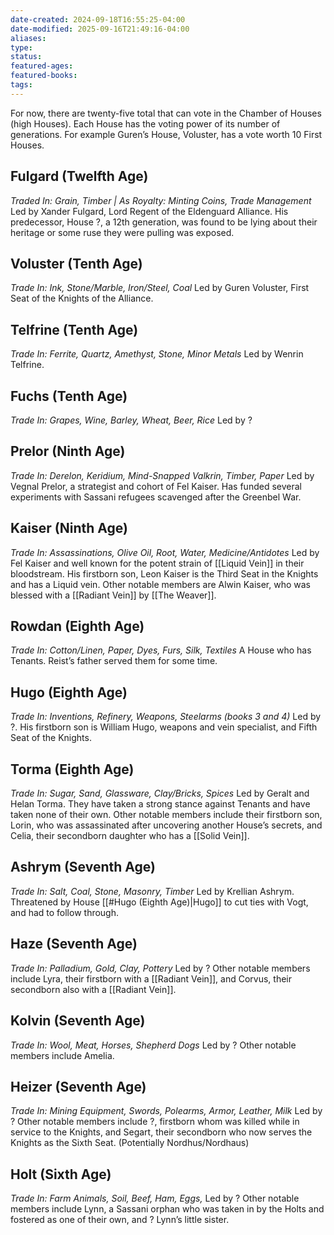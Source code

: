 ```yaml
---
date-created: 2024-09-18T16:55:25-04:00
date-modified: 2025-09-16T21:49:16-04:00
aliases: 
type: 
status: 
featured-ages: 
featured-books: 
tags: 
---
```

For now, there are twenty-five total that can vote in the Chamber of Houses (high Houses). Each House has the voting power of its number of generations. For example Guren’s House, Voluster, has a vote worth 10 First Houses.
## Fulgard (Twelfth Age)
*Traded In: Grain, Timber | As Royalty: Minting Coins, Trade Management*
Led by Xander Fulgard, Lord Regent of the Eldenguard Alliance. His predecessor, House ?, a 12th generation, was found to be lying about their heritage or some ruse they were pulling was exposed.
## Voluster (Tenth Age)
*Trade In: Ink, Stone/Marble, Iron/Steel, Coal*
Led by Guren Voluster, First Seat of the Knights of the Alliance.
## Telfrine (Tenth Age)
*Trade In: Ferrite, Quartz, Amethyst, Stone, Minor Metals*
Led by Wenrin Telfrine.
## Fuchs (Tenth Age)
*Trade In: Grapes, Wine, Barley, Wheat, Beer, Rice*
Led by ?
## Prelor (Ninth Age)
*Trade In: Derelon, Keridium, Mind-Snapped Valkrin, Timber, Paper*
Led by Vegnal Prelor, a strategist and cohort of Fel Kaiser. Has funded several experiments with Sassani refugees scavenged after the Greenbel War.
## Kaiser (Ninth Age)
*Trade In: Assassinations, Olive Oil, Root, Water, Medicine/Antidotes*
Led by Fel Kaiser and well known for the potent strain of [[Liquid Vein]] in their bloodstream. His firstborn son, Leon Kaiser is the Third Seat in the Knights and has a Liquid vein. Other notable members are Alwin Kaiser, who was blessed with a [[Radiant Vein]] by [[The Weaver]].
## Rowdan (Eighth Age)
*Trade In: Cotton/Linen, Paper, Dyes, Furs, Silk, Textiles*
A House who has Tenants. Reist’s father served them for some time.
## Hugo (Eighth Age)
*Trade In: Inventions, Refinery, Weapons, Steelarms (books 3 and 4)*
Led by ?. His firstborn son is William Hugo, weapons and vein specialist, and Fifth Seat of the Knights.
## Torma (Eighth Age)
*Trade In: Sugar, Sand, Glassware, Clay/Bricks, Spices*
Led by Geralt and Helan Torma. They have taken a strong stance against Tenants and have taken none of their own. Other notable members include their firstborn son, Lorin, who was assassinated after uncovering another House’s secrets, and Celia, their secondborn daughter who has a [[Solid Vein]].
## Ashrym (Seventh Age)
*Trade In: Salt, Coal, Stone, Masonry, Timber*
Led by Krellian Ashrym. Threatened by House [[#Hugo (Eighth Age)|Hugo]] to cut ties with Vogt, and had to follow through.
## Haze (Seventh Age)
*Trade In: Palladium, Gold, Clay, Pottery*
Led by ? Other notable members include Lyra, their firstborn with a [[Radiant Vein]], and Corvus, their secondborn also with a [[Radiant Vein]].
## Kolvin (Seventh Age)
*Trade In: Wool, Meat, Horses, Shepherd Dogs*
Led by ? Other notable members include Amelia.
## Heizer (Seventh Age)
*Trade In: Mining Equipment, Swords, Polearms, Armor, Leather, Milk*
Led by ? Other notable members include ?, firstborn whom was killed while in service to the Knights, and Segart, their secondborn who now serves the Knights as the Sixth Seat. (Potentially Nordhus/Nordhaus)
## Holt (Sixth Age)
*Trade In: Farm Animals, Soil, Beef, Ham, Eggs,*
Led by ? Other notable members include Lynn, a Sassani orphan who was taken in by the Holts and fostered as one of their own, and ? Lynn’s little sister.